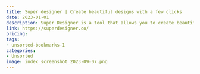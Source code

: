 ```yaml
---
title: Super designer | Create beautiful designs with a few clicks
date: 2023-01-01
description: Super Designer is a tool that allows you to create beautiful designs with just a few clicks.
link: https://superdesigner.co/
pricing: 
tags: 
- unsorted-bookmarks-1 
categories: 
- Unsorted 
image: index_screenshot_2023-09-07.png
---
```

